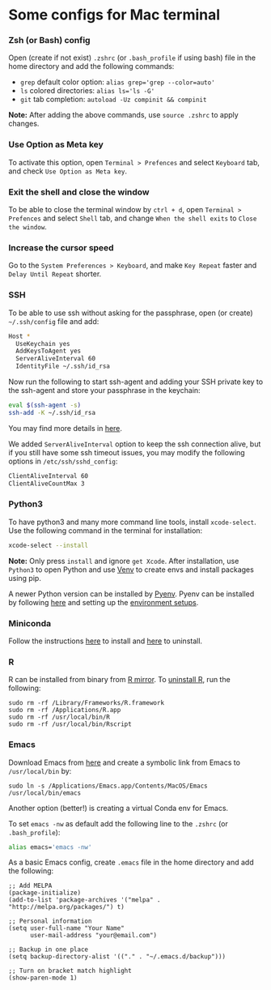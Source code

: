 # Some configs for Mac terminal 

### Zsh (or Bash) config
Open (create if not exist) `.zshrc` (or `.bash_profile` if using bash) file in the home directory and add the following commands:

- `grep` default color option: `alias grep='grep --color=auto'`
- `ls` colored directories: `alias ls='ls -G'`
- `git` tab completion: `autoload -Uz compinit && compinit`

**Note:** After adding the above commands, use `source .zshrc` to apply changes.

### Use Option as Meta key
To activate this option, open `Terminal > Prefences` and select `Keyboard` tab, and check `Use Option as Meta key`.

### Exit the shell and close the window
To be able to close the terminal window by `ctrl + d`, open `Terminal > Prefences` and select `Shell` tab, and change `When the shell exits` to `Close the window`.

### Increase the cursor speed
Go to the `System Preferences > Keyboard`, and make `Key Repeat` faster and `Delay Until Repeat` shorter.

### SSH
To be able to use ssh without asking for the passphrase, open (or create) `~/.ssh/config` file and add:

```bash
Host *
  UseKeychain yes
  AddKeysToAgent yes
  ServerAliveInterval 60
  IdentityFile ~/.ssh/id_rsa
```

Now run the following to start ssh-agent and adding your SSH private key to the ssh-agent and store your passphrase in the keychain:

```bash
eval $(ssh-agent -s)
ssh-add -K ~/.ssh/id_rsa
```

You may find more details in [here](https://docs.github.com/en/github/authenticating-to-github/connecting-to-github-with-ssh/generating-a-new-ssh-key-and-adding-it-to-the-ssh-agent).

We added `ServerAliveInterval` option to keep the ssh connection alive, but if you still have some ssh timeout issues, you may modify the following options in `/etc/ssh/sshd_config`:

```bash
ClientAliveInterval 60
ClientAliveCountMax 3
```

### Python3
To have python3 and many more command line tools, install `xcode-select`. Use the following command in the terminal for installation:

```bash
xcode-select --install
```

**Note:** Only press `install` and ignore `get Xcode`. After installation, use `Python3` to open Python and use [Venv](https://ashki23.github.io/python-env.html#venv) to create envs and install packages using pip.

A newer Python version can be installed by [Pyenv](https://github.com/pyenv/pyenv). Pyenv can be installed by following [here](https://github.com/pyenv/pyenv#installation) and setting up the [environment setups](https://github.com/pyenv/pyenv#set-up-your-shell-environment-for-pyenv).    

### Miniconda
Follow the instructions [here](https://docs.conda.io/projects/miniconda/en/latest/index.html#quick-command-line-install) to install and [here](https://docs.continuum.io/free/anaconda/install/uninstall/) to uninstall.

### R
R can be installed from binary from [R mirror](https://mirror.las.iastate.edu/CRAN/). To [uninstall R](https://cran.r-project.org/doc/manuals/r-release/R-admin.html#Uninstalling-under-macOS), run the following:

```
sudo rm -rf /Library/Frameworks/R.framework
sudo rm -rf /Applications/R.app
sudo rm -rf /usr/local/bin/R
sudo rm -rf /usr/local/bin/Rscript
```

### Emacs
Download Emacs from [here](https://emacsformacosx.com) and create a symbolic link from Emacs to `/usr/local/bin` by:

```
sudo ln -s /Applications/Emacs.app/Contents/MacOS/Emacs /usr/local/bin/emacs
```

Another option (better!) is creating a virtual Conda env for Emacs.

To set `emacs -nw` as default add the following line to the `.zshrc` (or `.bash_profile`):

```bash
alias emacs='emacs -nw'
```

As a basic Emacs config, create `.emacs` file in the home directory and add the following:
```
;; Add MELPA
(package-initialize)
(add-to-list 'package-archives '("melpa" . "http://melpa.org/packages/") t)

;; Personal information
(setq user-full-name "Your Name"
      user-mail-address "your@email.com")

;; Backup in one place
(setq backup-directory-alist '(("." . "~/.emacs.d/backup")))

;; Turn on bracket match highlight
(show-paren-mode 1)
```
